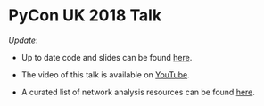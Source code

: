 # PyCon UK 2018 Talk


_Update_:

- Up to date code and slides can be found [here](https://github.com/alonnir/PyData-Berlin-Talk).

- The video of this talk is available on [YouTube](https://www.youtube.com/watch?v=h4KIHVnap20).

- A curated list of network analysis resources can be found [here](https://github.com/alonnir/snacks).

